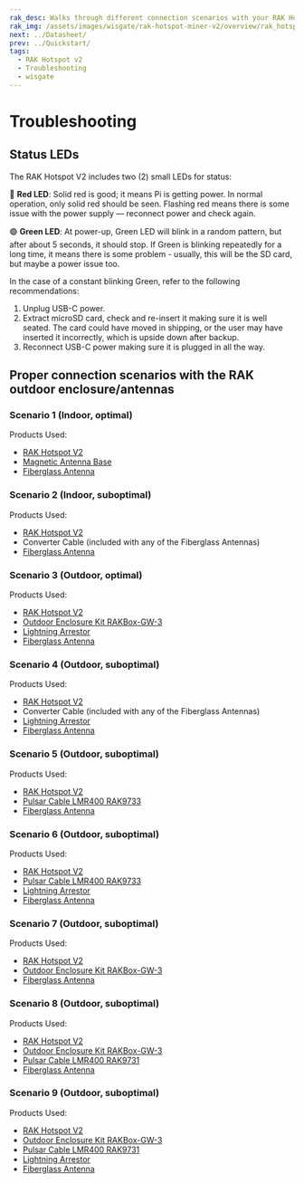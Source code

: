 ```yaml
---
rak_desc: Walks through different connection scenarios with your RAK Hotspot v2. This includes both the outdoor and indoor enclosure and antennas of RAKwireless suitable for your LoRaWAN Gateway.
rak_img: /assets/images/wisgate/rak-hotspot-miner-v2/overview/rak_hotspot_miner_v2.png
next: ../Datasheet/
prev: ../Quickstart/
tags:
  - RAK Hotspot v2
  - Troubleshooting
  - wisgate
---
```


# Troubleshooting

## Status LEDs

The RAK Hotspot V2 includes two (2) small LEDs for status: 

<rk-img
  src="/assets/images/wisgate/rak-hotspot-miner-v2/troubleshooting/StatusLED.svg"
  width="40%"
  caption="Status LED location"
/> 

🔴 **Red LED**: Solid red is good; it means Pi is getting power. In normal operation, only solid red should be seen. Flashing red means there is some issue with the power supply — reconnect power and check again.

🟢 **Green LED**: At power-up, Green LED will blink in a random pattern, but after about 5 seconds, it should stop. If Green is blinking repeatedly for a long time, it means there is some problem - usually, this will be the SD card, but maybe a power issue too.

In the case of a constant blinking Green, refer to the following recommendations:

1. Unplug USB-C power.
2. Extract microSD card, check and re-insert it making sure it is well seated. The card could have moved in shipping, or the user may have inserted it incorrectly, which is upside down after backup.
3. Reconnect USB-C power making sure it is plugged in all the way.


## Proper connection scenarios with the RAK outdoor enclosure/antennas

### Scenario 1 (Indoor, optimal)

Products Used:

- [RAK Hotspot V2](https://store.rakwireless.com/products/rak-hotspot-miner?utm_source=RAKHotspotMiner&utm_medium=Document&utm_campaign=BuyFromStore) 
- [Magnetic Antenna Base](https://store.rakwireless.com/products/antenna-magnetic-base?utm_source=MagneticAntennaBase&utm_medium=Document&utm_campaign=BuyFromStore)
- [Fiberglass Antenna](https://store.rakwireless.com/products/900-930mhz-8dbi-fiber-glass-antenna?variant=36518410322078&utm_source=868-930MHz8dBiFiberGlassAntenna&utm_medium=Document&utm_campaign=BuyFromStore)

<rk-img
  src="/assets/images/wisgate/rak-hotspot-miner-v2/troubleshooting/1a.png"
  width="100%"
  caption="RAK Hotspot V2 + Magnetic Antenna Base + Fiberglass Antenna"
/> 

### Scenario 2 (Indoor, suboptimal)

Products Used:

- [RAK Hotspot V2](https://store.rakwireless.com/products/rak-hotspot-miner?utm_source=RAKHotspotMiner&utm_medium=Document&utm_campaign=BuyFromStore)  
- Converter Cable (included with any of the Fiberglass Antennas)
- [Fiberglass Antenna](https://store.rakwireless.com/products/900-930mhz-8dbi-fiber-glass-antenna?variant=36518410322078&utm_source=868-930MHz8dBiFiberGlassAntenna&utm_medium=Document&utm_campaign=BuyFromStore)
  
<rk-img
  src="/assets/images/wisgate/rak-hotspot-miner-v2/troubleshooting/2a.png"
  width="100%"
  caption="RAK Hotspot V2 + Converter Cable + Fiberglass Antenna"
/> 

### Scenario 3 (Outdoor, optimal)

Products Used:

- [RAK Hotspot V2](https://store.rakwireless.com/products/rak-hotspot-miner?utm_source=RAKHotspotMiner&utm_medium=Document&utm_campaign=BuyFromStore) 
- [Outdoor Enclosure Kit RAKBox-GW-3](https://store.rakwireless.com/products/Outdoor-Enclosure-Kit-H?variant=37912840863942)
- [Lightning Arrestor](https://store.rakwireless.com/products/lightning-arrestor)
- [Fiberglass Antenna](https://store.rakwireless.com/products/900-930mhz-8dbi-fiber-glass-antenna?variant=36518410322078&utm_source=868-930MHz8dBiFiberGlassAntenna&utm_medium=Document&utm_campaign=BuyFromStore)

<rk-img
  src="/assets/images/wisgate/rak-hotspot-miner-v2/troubleshooting/7a.png"
  width="100%"
  caption="RAK Hotspot V2 + Outdoor Enclosure Kit RAKBox-GW-3 + Lightning Arrestor + Fiberglass Antenna"
/> 
### Scenario 4 (Outdoor, suboptimal)

Products Used:

- [RAK Hotspot V2](https://store.rakwireless.com/products/rak-hotspot-miner?utm_source=RAKHotspotMiner&utm_medium=Document&utm_campaign=BuyFromStore) 
- Converter Cable (included with any of the Fiberglass Antennas)
- [Lightning Arrestor](https://store.rakwireless.com/products/lightning-arrestor)
- [Fiberglass Antenna](https://store.rakwireless.com/products/900-930mhz-8dbi-fiber-glass-antenna?variant=36518410322078&utm_source=868-930MHz8dBiFiberGlassAntenna&utm_medium=Document&utm_campaign=BuyFromStore)

<rk-img
  src="/assets/images/wisgate/rak-hotspot-miner-v2/troubleshooting/3a.png"
  width="100%"
  caption="RAK Hotspot V2 + Converter Cable + Lightning Arrestor + Fiberglass Antenna"
/> 

### Scenario 5 (Outdoor, suboptimal)

Products Used:

- [RAK Hotspot V2](https://store.rakwireless.com/products/rak-hotspot-miner?utm_source=RAKHotspotMiner&utm_medium=Document&utm_campaign=BuyFromStore) 
- [Pulsar Cable LMR400 RAK9733](https://store.rakwireless.com/products/pulsar-cable-rak9731-rak9733?variant=39677580935366)
- [Fiberglass Antenna](https://store.rakwireless.com/products/900-930mhz-8dbi-fiber-glass-antenna?variant=36518410322078&utm_source=868-930MHz8dBiFiberGlassAntenna&utm_medium=Document&utm_campaign=BuyFromStore)

<rk-img
  src="/assets/images/wisgate/rak-hotspot-miner-v2/troubleshooting/4a.png"
  width="100%"
  caption="RAK Hotspot V2 + Pulsar Cable LMR400 RAK9733 + Fiberglass Antenna"
/> 

### Scenario 6 (Outdoor, suboptimal)

Products Used:

- [RAK Hotspot V2](https://store.rakwireless.com/products/rak-hotspot-miner?utm_source=RAKHotspotMiner&utm_medium=Document&utm_campaign=BuyFromStore)  
- [Pulsar Cable LMR400 RAK9733](https://store.rakwireless.com/products/pulsar-cable-rak9731-rak9733?variant=39677580935366)
- [Lightning Arrestor](https://store.rakwireless.com/products/lightning-arrestor)
- [Fiberglass Antenna](https://store.rakwireless.com/products/900-930mhz-8dbi-fiber-glass-antenna?variant=36518410322078&utm_source=868-930MHz8dBiFiberGlassAntenna&utm_medium=Document&utm_campaign=BuyFromStore)

<rk-img
  src="/assets/images/wisgate/rak-hotspot-miner-v2/troubleshooting/5a.png"
  width="100%"
  caption="RAK Hotspot V2 + Pulsar Cable LMR400 RAK9733 + Lightning Arrestor + Fiberglass Antenna"
/> 

### Scenario 7 (Outdoor, suboptimal)

Products Used:

- [RAK Hotspot V2](https://store.rakwireless.com/products/rak-hotspot-miner?utm_source=RAKHotspotMiner&utm_medium=Document&utm_campaign=BuyFromStore)  
- [Outdoor Enclosure Kit RAKBox-GW-3](https://store.rakwireless.com/products/Outdoor-Enclosure-Kit-H?variant=37912840863942)
- [Fiberglass Antenna](https://store.rakwireless.com/products/900-930mhz-8dbi-fiber-glass-antenna?variant=36518410322078&utm_source=868-930MHz8dBiFiberGlassAntenna&utm_medium=Document&utm_campaign=BuyFromStore)

<rk-img
  src="/assets/images/wisgate/rak-hotspot-miner-v2/troubleshooting/6a.png"
  width="100%"
  caption="RAK Hotspot V2 + Outdoor Enclosure Kit RAKBox-GW-3 + Fiberglass Antenna"
/> 

### Scenario 8 (Outdoor, suboptimal)

Products Used:

- [RAK Hotspot V2](https://store.rakwireless.com/products/rak-hotspot-miner?utm_source=RAKHotspotMiner&utm_medium=Document&utm_campaign=BuyFromStore)  
- [Outdoor Enclosure Kit RAKBox-GW-3](https://store.rakwireless.com/products/Outdoor-Enclosure-Kit-H?variant=37912840863942)
- [Pulsar Cable LMR400 RAK9731](https://store.rakwireless.com/products/pulsar-cable-rak9731-rak9733?variant=39677580935366)
- [Fiberglass Antenna](https://store.rakwireless.com/products/900-930mhz-8dbi-fiber-glass-antenna?variant=36518410322078&utm_source=868-930MHz8dBiFiberGlassAntenna&utm_medium=Document&utm_campaign=BuyFromStore)

<rk-img
  src="/assets/images/wisgate/rak-hotspot-miner-v2/troubleshooting/8a.png"
  width="100%"
  caption="RAK Hotspot V2 + Outdoor Enclosure Kit RAKBox-GW-3 + Pulsar Cable LMR400 RAK9731 + Fiberglass Antenna"
/> 

### Scenario 9 (Outdoor, suboptimal)

Products Used:

- [RAK Hotspot V2](https://store.rakwireless.com/products/rak-hotspot-miner?utm_source=RAKHotspotMiner&utm_medium=Document&utm_campaign=BuyFromStore) 
- [Outdoor Enclosure Kit RAKBox-GW-3](https://store.rakwireless.com/products/Outdoor-Enclosure-Kit-H?variant=37912840863942)
- [Pulsar Cable LMR400 RAK9731](https://store.rakwireless.com/products/pulsar-cable-rak9731-rak9733?variant=39677580935366)
- [Lightning Arrestor](https://store.rakwireless.com/products/lightning-arrestor)
- [Fiberglass Antenna](https://store.rakwireless.com/products/900-930mhz-8dbi-fiber-glass-antenna?variant=36518410322078&utm_source=868-930MHz8dBiFiberGlassAntenna&utm_medium=Document&utm_campaign=BuyFromStore)

<rk-img
  src="/assets/images/wisgate/rak-hotspot-miner-v2/troubleshooting/9a.png"
  width="100%"
  caption="RAK Hotspot V2 + Outdoor Enclosure Kit RAKBox-GW-3 + Pulsar Cable LMR400 RAK9731 + Lightning Arrestor + Fiberglass Antenna"
/> 
